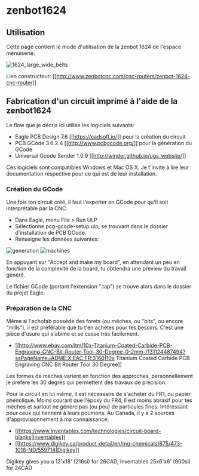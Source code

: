 # zenbot1624

## Utilisation
Cette page contient le mode d'utilisation de la zenbot 1624 de l'espace menuiserie.

![1624_large_wide_belts](https://user-images.githubusercontent.com/65183668/84680473-10e72c80-af33-11ea-8ef3-dd0355b792fc.jpg)

Lien constructeur: [[http://www.zenbotcnc.com/cnc-routers/zenbot-1624-cnc-router]]

## Fabrication d'un circuit imprimé à l'aide de la zenbot1624

Le flow que je décris ici utilise les logiciels suivants:

  * Eagle PCB Design 7.6 [[https://cadsoft.io/]] pour la création du circuit
  * PCB GCode 3.6.2.4 [[http://www.pcbgcode.org/]] pour la génération du GCode
  * Universal Gcode Sender 1.0.9 [[http://winder.github.io/ugs_website/]]

Ces logiciels sont compatibles Windows et Mac OS X. Je t'invite à lire leur documentation respective pour ce qui est de leur installation.

### Création du GCode

Une fois ton circuit créé, il faut l'exporter en GCode pour qu'il soit interprétable par la CNC.

  - Dans Eagle, menu File > Run ULP
  - Sélectionne pcg-gcode-setup.ulp, se trouvant dans le dossier d'installation de PCB GCode.
  - Renseigne les données suivantes:

![generation](https://user-images.githubusercontent.com/65183668/84680676-56a3f500-af33-11ea-89a4-2f46d8c64c9b.png)
![machines](https://user-images.githubusercontent.com/65183668/84680678-573c8b80-af33-11ea-8994-de4594fa51a6.png)

En appuyant sur "Accept and make my board", en attendant un peu en fonction de la complexité de la board, tu obtiendra une preview du travail généré.

Le fichier GCode (portant l'extension ".tap") se trouve alors dans le dossier du projet Eagle.

### Préparation de la CNC

Même si l'echofab possède des forets (ou mèches, ou "bits", ou encore "mills"), il est préférable que tu t'en achètes pour tes besoins. C'est une pièce d'usure qui s'abime et se casse très facilement.

  * [[http://www.ebay.com/itm/10x-Titanium-Coated-Carbide-PCB-Engraving-CNC-Bit-Router-Tool-30-Degree-0-2mm-/131124487494?ssPageName=ADME:X:EAC:FR:3160|10x Titanium Coated Carbide PCB Engraving CNC Bit Router Tool 30 Degree]]

Les formes de mèches varient en fonction des approches, personnellement je préfère les 30 degrés qui permettent des travaux de précision.

Pour le circuit en lui même, il est nécessaire de s'acheter du FR1, ou papier phénolique. Moins courant que l'époxy du FR4, il est moins abrasif pour tes mèches et surtout ne génère pas (ou peu) de particules fines. Intéressant pour ceux qui tiennent à leurs poumons. Au Canada, il y a 2 sources d'approvisionnement à ma connaissance:

  * [[https://www.inventables.com/technologies/circuit-board-blanks|Inventables]]
  * [[https://www.digikey.ca/product-detail/en/mg-chemicals/675/473-1018-ND/559714|Digikey]]

Digikey gives you a 12'x18' (216si) for 26CAD, Inventables 25x6'x6' (900si) for 24CAD
